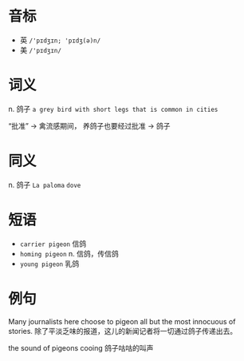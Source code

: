 # 音标

- 英 `/'pɪdʒɪn; 'pɪdʒ(ə)n/`
- 美 `/'pɪdʒɪn/`

# 词义

n. 鸽子
`a grey bird with short legs that is common in cities`



“批准” → 禽流感期间， 养鸽子也要经过批准 → 鸽子

# 同义

n. 鸽子
`La paloma` `dove`

# 短语

- `carrier pigeon` 信鸽
- `homing pigeon` n. 信鸽，传信鸽
- `young pigeon` 乳鸽

# 例句

Many journalists here choose to pigeon all but the most innocuous of stories.
除了平淡乏味的报道，这儿的新闻记者将一切通过鸽子传递出去。

the sound of pigeons cooing
鸽子咕咕的叫声



